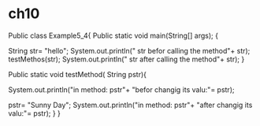 # ch10
Public class Example5_4{
Public static void main(String[] args); {

  String str= "hello";
  System.out.println(" str befor calling the method"+ str);
  testMethos(str);
  System.out.println(" str after calling the method"+ str);
}

Public static void testMethod( String pstr){

   System.out.println("in method: pstr"+ "befor changig its valu:"= pstr);

   pstr= "Sunny Day";
   System.out.println("in method: pstr"+ "after changig its valu:"= pstr);
 }
}
